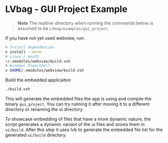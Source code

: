 # LVbag - GUI Project Example

> **Note**
> The realtive directory when running the commands below is assumed to be `LVbag/examples/gui_project`.

If you have not yet used webview, run:

```sh
# Install dependencies
v install --once
# Linux / macOS
~/.vmodules/webview/build.vsh
# Windows Powershell
v $HOME/.vmodules/webview/build.vsh
```

Build the embedded applicaiton

```sh
./build.vsh
```

This will generate the embedded files the app is using and compile the binary `gui_project`.
You can try running it after moving it to a different directory or renaming the ui directory.

To showcase embedding of files that have a more dynamic nature, the script generates a dynamic variant of the ui files and stores them in `ui/build`. After this step it uses lvb to generate the embedded file list for the generated `ui/build` directory.
